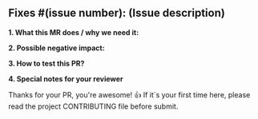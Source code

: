 ## Fixes #(issue number): (Issue description)

**1. What this MR does / why we need it:**

**2. Possible negative impact:**

**3. How to test this PR?**

**4. Special notes for your reviewer**

Thanks for your PR, you're awesome! :+1:
If it`s your first time here, please read the project CONTRIBUTING file before submit.
